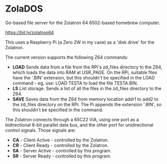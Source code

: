 # ZolaDOS
Go-based file server for the Zolatron 64 6502-based homebrew computer.

https://bit.ly/zolatron64

This uses a Raspberry Pi (a Zero 2W in my case) as a 'disk drive' for the Zolatron.

The current version supports the following Z64 commands:

* __LOAD__ <filename> Sends data from a file from the RPi's zd_files directory to the Z64, which loads the data into RAM at USR_PAGE. On the RPi, suitable files have the '.BIN' extension, but this shouldn't be specified in the LOAD command - eg, use: LOAD TESTA to load the file TESTA.BIN.
* __LS__ List storage. Sends a list of all the files in the zd_files directory to the Z64.
* __SAVE__ <addr1> <addr2> <filename> Saves data from the Z64 from memory location addr1 to add2 to the zd_files directory on the RPi. The Pi appends the extension '.BIN', so this shouldn't be specified in the command.  

The Zolatron connects through a 65C22 VIA, using one port as a bidirectional 8-bit parallel data bus, and the other port for unidirectional control signals. Those signals are:

* __CA__ - Client Active - controlled by the Zolatron.
* __CR__ - Client Ready - controlled by the Zolatron.
* __SA__ - Server Active - controlled by this program.
* __SR__ - Server Ready - controlled by this program.
